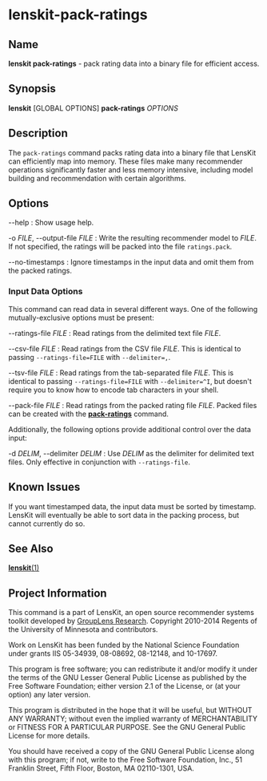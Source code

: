 # lenskit-pack-ratings

## Name

**lenskit pack-ratings** - pack rating data into a binary file for efficient access.

## Synopsis

**lenskit** [GLOBAL OPTIONS] **pack-ratings** *OPTIONS*

## Description

The `pack-ratings` command packs rating data into a binary file that LensKit can efficiently map
into memory.  These files make many recommender operations significantly faster and less memory
intensive, including model building and recommendation with certain algorithms.

## Options

--help
:   Show usage help.

-o *FILE*, --output-file *FILE*
:   Write the resulting recommender model to *FILE*.  If not specified, the ratings will be packed
    into the file `ratings.pack`.

--no-timestamps
:   Ignore timestamps in the input data and omit them from the packed ratings.

### Input Data Options

This command can read data in several different ways.  One of the following mutually-exclusive
options must be present:

--ratings-file *FILE*
:   Read ratings from the delimited text file *FILE*.

--csv-file *FILE*
:   Read ratings from the CSV file *FILE*.  This is identical to passing `--ratings-file=FILE` with
    `--delimiter=,`.

--tsv-file *FILE*
:   Read ratings from the tab-separated file *FILE*. This is identical to passing
    `--ratings-file=FILE` with `--delimiter=^I`, but doesn't require you to know how to encode
    tab characters in your shell.

--pack-file *FILE*
:   Read ratings from the packed rating file *FILE*.  Packed files can be created with the
    [**pack-ratings**](lenskit-pack-ratings.1.html) command.

Additionally, the following options provide additional control over the data input:

-d *DELIM*, --delimiter *DELIM*
:   Use *DELIM* as the delimiter for delimited text files.  Only effective in conjunction with
    `--ratings-file`.

## Known Issues

If you want timestamped data, the input data must be sorted by timestamp.  LensKit will eventually
be able to sort data in the packing process, but cannot currently do so.

## See Also

[**lenskit**(1)](./lenskit.1.html)

## Project Information

This command is a part of LensKit, an open source recommender systems toolkit
developed by [GroupLens Research](http://grouplens.org).
Copyright 2010-2014 Regents of the University of Minnesota and contributors.

Work on LensKit has been funded by the National Science Foundation under
grants IIS 05-34939, 08-08692, 08-12148, and 10-17697.

This program is free software; you can redistribute it and/or modify
it under the terms of the GNU Lesser General Public License as
published by the Free Software Foundation; either version 2.1 of the
License, or (at your option) any later version.

This program is distributed in the hope that it will be useful, but WITHOUT
ANY WARRANTY; without even the implied warranty of MERCHANTABILITY or FITNESS
FOR A PARTICULAR PURPOSE. See the GNU General Public License for more
details.

You should have received a copy of the GNU General Public License along with
this program; if not, write to the Free Software Foundation, Inc., 51
Franklin Street, Fifth Floor, Boston, MA 02110-1301, USA.

